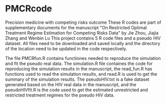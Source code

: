 # PMCRcode
Precision medicine with competing risks outcome
These R codes are part of supplementary documents for the manuscript "On Restricted Optimal Treatment Regime Estimation for Competing Risks Data" by Jie Zhou, Jiajia Zhang and Wenbin Lu
This project contains 5 R code files and a pseudo HIV dataset. All files need to be downloaded and saved locally and the directory of the location need to be updated in the code respectively.

The file PMCRfun.R contains functiones needed to reproduce the simulation and fit the pseudo real data.
The simulation.R file containes the code for reproducing the simulation results in the manuscript, the read_fun.R has functions used to read the simulation results, and read.R is used to get the summary of the simulation results.
The pseudoHIV.txt is a fake dataset generated based on the HIV real data in the manuscript, and the pseudoHIVfit.R is the code used to get the estimated unrestricted and restricted treatment regimes for the pseudo HIV data.
